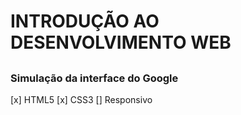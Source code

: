 # INTRODUÇÃO AO DESENVOLVIMENTO WEB

##

### Simulação da interface do Google

[x] HTML5
[x] CSS3
[] Responsivo
